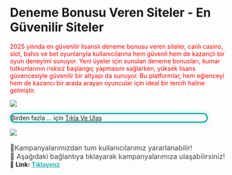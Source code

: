 <body>
    <h1>Deneme Bonusu Veren Siteler - En Güvenilir Siteler</h1>
    <a style=" Boogaloo, sans-serif; font-weight: 400; font-style: normal;color: red;text-decoration: none;" href="https://bit.ly/LinkeTiklaGir"><p>2025 yılında en güvenilir lisanslı deneme bonusu veren siteler, canlı casino, slot, bahis ve bet oyunlarıyla kullanıcılarına hem güvenli hem de kazançlı bir oyun deneyimi sunuyor. Yeni üyeler için sunulan deneme bonusları, kumar tutkunlarının risksiz başlangıç yapmasını sağlarken, yüksek lisans güvencesiyle güvenilir bir altyapı da sunuyor. Bu platformlar, hem eğlenceyi hem de kazancı bir arada arayan oyuncular için ideal bir tercih haline gelmiştir.</p></a>
    <a href="https://bit.ly/LinkeTiklaGir">
    <a href="Fotoğrafın yonlendiriceği linki giriniz"><img class="foto" src="https://d2opxh93rbxzdn.cloudfront.net/original/2X/4/40cfa8ca1f24ac29cfebcb1460b5cafb213b6105.png"></a>
    <p style="max-width:90%; border:3px solid #20B2AA; border-radius:15px; box-shadow:0 0 12px rgba(32,178,170,0.3); 15px 0;">Birden fazla ... için <a href="Link.com">Tıkla Ve Ulaş</a></p>
     <!-- bu kısma gif koyabilirsiniz -->
    <a href="Fotoğrafın yonlendiriceği linki giriniz"><img src="https://media.giphy.com/media/TejmLnMKgnmPInMQjV/giphy.gif?cid=ecf05e47z6krsh6fl8um86v1abu7n6wov7sxkh61tvoni7xy&ep=v1_gifs_search&rid=giphy.gif&ct=g"></a>
    <p style="text-align:center; font-size:18px; 20px;">
    <div style="font-size:16px; color:#444; max-width:800px; 20px auto;">
    🎁Kampanyalarımızdan tum kullanıcılarımız yararlanabilir! <br>
  🤑 Aşağıdaki bağlantıya tıklayarak kampanyalarımıza ulaşabilirsiniz!
</div>
  🔗 <strong>Link:</strong>
  <a href="https://bit.ly/LinkeTiklaGir" style="color:#20B2AA; font-weight:bold;">Tıklayınız</a>
</p>
</body>
</html>
